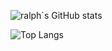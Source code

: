 ![ralph`s GitHub stats](https://github-readme-stats.vercel.app/api?username=ralph-12&show_icons=true&theme=tokyonight)

![Top Langs](https://github-readme-stats.vercel.app/api/top-langs/?username=ralph-12&layout=compact&theme=tokyonight)
<!--
**ralph-12/ralph-12** is a ✨ _special_ ✨ repository because its `README.md` (this file) appears on your GitHub profile.

Here are some ideas to get you started:

- 🔭 I’m currently working on ...
- 🌱 I’m currently learning ...
- 👯 I’m looking to collaborate on ...
- 🤔 I’m looking for help with ...
- 💬 Ask me about ...
- 📫 How to reach me: ...
- 😄 Pronouns: ...
- ⚡ Fun fact: ...
-->
